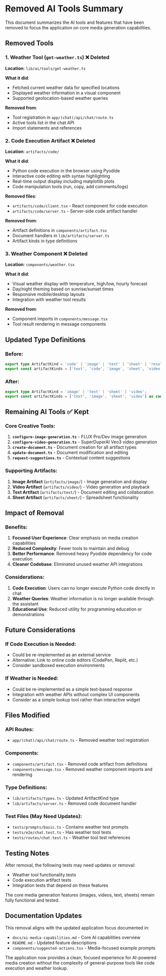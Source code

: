 # Removed AI Tools Summary

This document summarizes the AI tools and features that have been removed to focus the application on core media generation capabilities.

## Removed Tools

### 1. Weather Tool (`get-weather.ts`) ❌ Deleted
**Location**: `lib/ai/tools/get-weather.ts`

**What it did**: 
- Fetched current weather data for specified locations
- Displayed weather information in a visual component
- Supported geolocation-based weather queries

**Removed from**:
- Tool registration in `app/(chat)/api/chat/route.ts`
- Active tools list in the chat API
- Import statements and references

### 2. Code Execution Artifact ❌ Deleted
**Location**: `artifacts/code/`

**What it did**:
- Python code execution in the browser using Pyodide
- Interactive code editing with syntax highlighting
- Real-time output display including matplotlib plots
- Code manipulation tools (run, copy, add comments/logs)

**Removed files**:
- `artifacts/code/client.tsx` - React component for code execution
- `artifacts/code/server.ts` - Server-side code artifact handler

**Removed from**:
- Artifact definitions in `components/artifact.tsx`
- Document handlers in `lib/artifacts/server.ts`
- Artifact kinds in type definitions

### 3. Weather Component ❌ Deleted
**Location**: `components/weather.tsx`

**What it did**:
- Visual weather display with temperature, high/low, hourly forecast
- Day/night theming based on sunrise/sunset times
- Responsive mobile/desktop layouts
- Integration with weather tool results

**Removed from**:
- Component imports in `components/message.tsx`
- Tool result rendering in message components

## Updated Type Definitions

### Before:
```typescript
export type ArtifactKind = 'code' | 'image' | 'text' | 'sheet' | 'resolution';
export const artifactKinds = ['text', 'code', 'image', 'sheet', 'video'] as const;
```

### After:
```typescript
export type ArtifactKind = 'image' | 'text' | 'sheet' | 'video';
export const artifactKinds = ['text', 'image', 'sheet', 'video'] as const;
```

## Remaining AI Tools ✅ Kept

### Core Creative Tools:
1. **`configure-image-generation.ts`** - FLUX Pro/Dev image generation
2. **`configure-video-generation.ts`** - SuperDuperAI Veo3 video generation
3. **`create-document.ts`** - Document creation for all artifact types
4. **`update-document.ts`** - Document modification and editing
5. **`request-suggestions.ts`** - Contextual content suggestions

### Supporting Artifacts:
1. **Image Artifact** (`artifacts/image/`) - Image generation and display
2. **Video Artifact** (`artifacts/video/`) - Video generation and playback
3. **Text Artifact** (`artifacts/text/`) - Document editing and collaboration
4. **Sheet Artifact** (`artifacts/sheet/`) - Spreadsheet functionality

## Impact of Removal

### Benefits:
1. **Focused User Experience**: Clear emphasis on media creation capabilities
2. **Reduced Complexity**: Fewer tools to maintain and debug
3. **Better Performance**: Removed heavy Pyodide dependency for code execution
4. **Cleaner Codebase**: Eliminated unused weather API integrations

### Considerations:
1. **Code Execution**: Users can no longer execute Python code directly in chat
2. **Weather Queries**: Weather information is no longer available through the assistant
3. **Educational Use**: Reduced utility for programming education or demonstrations

## Future Considerations

### If Code Execution is Needed:
- Could be re-implemented as an external service
- Alternative: Link to online code editors (CodePen, Replit, etc.)
- Consider sandboxed execution environments

### If Weather is Needed:
- Could be re-implemented as a simple text-based response
- Integration with weather APIs without complex UI components
- Consider as a simple lookup tool rather than interactive widget

## Files Modified

### API Routes:
- `app/(chat)/api/chat/route.ts` - Removed weather tool registration

### Components:
- `components/artifact.tsx` - Removed code artifact from definitions
- `components/message.tsx` - Removed weather component imports and rendering

### Type Definitions:
- `lib/artifacts/types.ts` - Updated ArtifactKind type
- `lib/artifacts/server.ts` - Removed code document handler

### Test Files (May Need Updates):
- `tests/prompts/basic.ts` - Contains weather test prompts
- `tests/e2e/chat.test.ts` - Has weather tool tests
- `tests/routes/chat.test.ts` - Weather tool test references

## Testing Notes

After removal, the following tests may need updates or removal:
- Weather tool functionality tests
- Code execution artifact tests
- Integration tests that depend on these features

The core media generation features (images, videos, text, sheets) remain fully functional and tested.

## Documentation Updates

This removal aligns with the updated application focus documented in:
- `docs/ai-media-capabilities.md` - Core AI capabilities overview
- `README.md` - Updated feature descriptions
- `components/suggested-actions.tsx` - Media-focused example prompts

The application now provides a clean, focused experience for AI-powered media creation without the complexity of general-purpose tools like code execution and weather lookup. 
